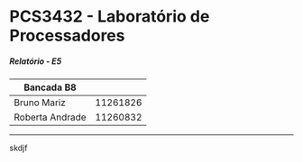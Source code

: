 # PCS3432 - Laboratório de Processadores

##### Relatório - E5

| Bancada B8      |          |
| --------------- | -------- |
| Bruno Mariz     | 11261826 |
| Roberta Andrade | 11260832 |

---

skdjf
